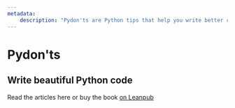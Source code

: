 ```yaml
---
metadata:
    description: "Pydon'ts are Python tips that help you write better code."
---
```

# Pydon'ts

## Write beautiful Python code

Read the articles here or buy the book [on Leanpub][book]

[book]: https://leanpub.com/pydonts
